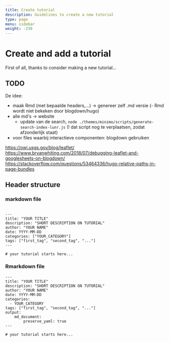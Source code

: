 ```yaml
---
title: Create tutorial
description: Guidelines to create a new tutorial
type: page
menu: sidebar
weight: -230
---
```


# Create and add a tutorial

First of all, thanks to consider making a new tutorial...

## TODO

De idee:

- maak Rmd (met bepaalde headers,...) -> genereer zelf .md versie
(- Rmd wordt niet bekeken door blogdown/hugo)
- alle md's -> website
  + update van de search, `node ./themes/minimo/scripts/generate-search-index-lunr.js`
  (! dat script nog te verplaatsen, zodat afzonderlijk staat)
- voor files waarbij interactieve componenten: blogdown gebruiken

https://owi.usgs.gov/blog/leaflet/
https://www.bryanwhiting.com/2018/07/debugging-leaflet-and-googlesheets-on-blogdown/
https://stackoverflow.com/questions/53464336/hugo-relative-paths-in-page-bundles

## Header structure


### markdown file

```

---
title: "YOUR TITLE"
description: "SHORT DESCRIPTION ON TUTORIAL"
author: "YOUR NAME"
date: YYYY-MM-DD
categories: ["YOUR_CATEGORY"]
tags: ["first_tag", "second_tag", "..."]
---

# your tutorial starts here...
```


### Rmarkdown file


```
---
title: "YOUR TITLE"
description: "SHORT DESCRIPTION ON TUTORIAL"
author: "YOUR NAME"
date: YYYY-MM-DD
categories:
  - YOUR_CATEGORY
tags: ["first_tag", "second_tag", "..."]
output: 
    md_document:
        preserve_yaml: true
---

# your tutorial starts here...
```
